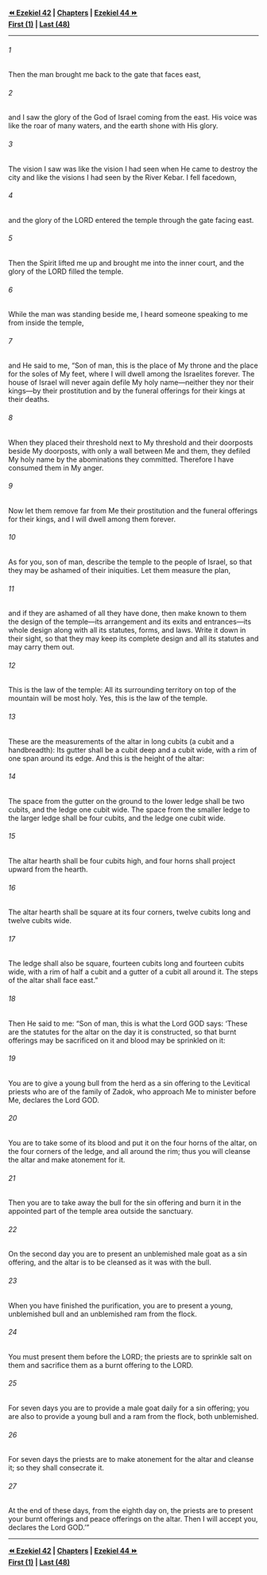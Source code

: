   
**[⏪ Ezekiel 42](./Ezekiel%2042.md) | [Chapters](./_index.md) | [Ezekiel 44 ⏩](./Ezekiel%2044.md)**  
**[First (1)](./Ezekiel%201.md) | [Last (48)](./Ezekiel%2048.md)**  
  
---  
  
###### 1  
Then the man brought me back to the gate that faces east,  
  
###### 2  
and I saw the glory of the God of Israel coming from the east. His voice was like the roar of many waters, and the earth shone with His glory.  
  
###### 3  
The vision I saw was like the vision I had seen when He came to destroy the city and like the visions I had seen by the River Kebar. I fell facedown,  
  
###### 4  
and the glory of the LORD entered the temple through the gate facing east.  
  
###### 5  
Then the Spirit lifted me up and brought me into the inner court, and the glory of the LORD filled the temple.  
  
###### 6  
While the man was standing beside me, I heard someone speaking to me from inside the temple,  
  
###### 7  
and He said to me, “Son of man, this is the place of My throne and the place for the soles of My feet, where I will dwell among the Israelites forever. The house of Israel will never again defile My holy name—neither they nor their kings—by their prostitution and by the funeral offerings for their kings at their deaths.  
  
###### 8  
When they placed their threshold next to My threshold and their doorposts beside My doorposts, with only a wall between Me and them, they defiled My holy name by the abominations they committed. Therefore I have consumed them in My anger.  
  
###### 9  
Now let them remove far from Me their prostitution and the funeral offerings for their kings, and I will dwell among them forever.  
  
###### 10  
As for you, son of man, describe the temple to the people of Israel, so that they may be ashamed of their iniquities. Let them measure the plan,  
  
###### 11  
and if they are ashamed of all they have done, then make known to them the design of the temple—its arrangement and its exits and entrances—its whole design along with all its statutes, forms, and laws. Write it down in their sight, so that they may keep its complete design and all its statutes and may carry them out.  
  
###### 12  
This is the law of the temple: All its surrounding territory on top of the mountain will be most holy. Yes, this is the law of the temple.  
  
###### 13  
These are the measurements of the altar in long cubits (a cubit and a handbreadth): Its gutter shall be a cubit deep and a cubit wide, with a rim of one span around its edge. And this is the height of the altar:  
  
###### 14  
The space from the gutter on the ground to the lower ledge shall be two cubits, and the ledge one cubit wide. The space from the smaller ledge to the larger ledge shall be four cubits, and the ledge one cubit wide.  
  
###### 15  
The altar hearth shall be four cubits high, and four horns shall project upward from the hearth.  
  
###### 16  
The altar hearth shall be square at its four corners, twelve cubits long and twelve cubits wide.  
  
###### 17  
The ledge shall also be square, fourteen cubits long and fourteen cubits wide, with a rim of half a cubit and a gutter of a cubit all around it. The steps of the altar shall face east.”  
  
###### 18  
Then He said to me: “Son of man, this is what the Lord GOD says: ‘These are the statutes for the altar on the day it is constructed, so that burnt offerings may be sacrificed on it and blood may be sprinkled on it:  
  
###### 19  
You are to give a young bull from the herd as a sin offering to the Levitical priests who are of the family of Zadok, who approach Me to minister before Me, declares the Lord GOD.  
  
###### 20  
You are to take some of its blood and put it on the four horns of the altar, on the four corners of the ledge, and all around the rim; thus you will cleanse the altar and make atonement for it.  
  
###### 21  
Then you are to take away the bull for the sin offering and burn it in the appointed part of the temple area outside the sanctuary.  
  
###### 22  
On the second day you are to present an unblemished male goat as a sin offering, and the altar is to be cleansed as it was with the bull.  
  
###### 23  
When you have finished the purification, you are to present a young, unblemished bull and an unblemished ram from the flock.  
  
###### 24  
You must present them before the LORD; the priests are to sprinkle salt on them and sacrifice them as a burnt offering to the LORD.  
  
###### 25  
For seven days you are to provide a male goat daily for a sin offering; you are also to provide a young bull and a ram from the flock, both unblemished.  
  
###### 26  
For seven days the priests are to make atonement for the altar and cleanse it; so they shall consecrate it.  
  
###### 27  
At the end of these days, from the eighth day on, the priests are to present your burnt offerings and peace offerings on the altar. Then I will accept you, declares the Lord GOD.’”  
  
  
---  
  
**[⏪ Ezekiel 42](./Ezekiel%2042.md) | [Chapters](./_index.md) | [Ezekiel 44 ⏩](./Ezekiel%2044.md)**  
**[First (1)](./Ezekiel%201.md) | [Last (48)](./Ezekiel%2048.md)**  
  

